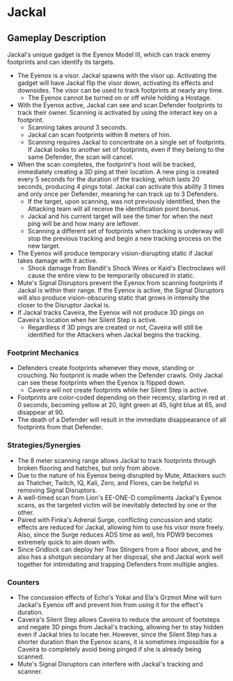 # Jackal

## Gameplay Description

Jackal's unique gadget is the Eyenox Model III, which can track enemy footprints and can identify its targets.

- The Eyenox is a visor. Jackal spawns with the visor up. Activating the gadget will have Jackal flip the visor down, activating its effects and downsides. The visor can be used to track footprints at nearly any time.
  - The Eyenox cannot be turned on or off while holding a Hostage.
- With the Eyenox active, Jackal can see and scan Defender footprints to track their owner. Scanning is activated by using the interact key on a footprint.
  - Scanning takes around 3 seconds.
  - Jackal can scan footprints within 8 meters of him.
  - Scanning requires Jackal to concentrate on a single set of footprints. If Jackal looks to another set of footprints, even if they belong to the same Defender, the scan will cancel.
- When the scan completes, the footprint's host will be tracked, immediately creating a 3D ping at their location. A new ping is created every 5 seconds for the duration of the tracking, which lasts 20 seconds, producing 4 pings total. Jackal can activate this ability 3 times and only once per Defender, meaning he can track up to 3 Defenders.
  - If the target, upon scanning, was not previously identified, then the Attacking team will all receive the identification point bonus.
  - Jackal and his current target will see the timer for when the next ping will be and how many are leftover.
  - Scanning a different set of footprints when tracking is underway will stop the previous tracking and begin a new tracking process on the new target.
- The Eyenox will produce temporary vision-disrupting static if Jackal takes damage with it active.
  - Shock damage from Bandit's Shock Wires or Kaid's Electroclaws will cause the entire view to be temporarily obscured in static.
- Mute's Signal Disruptors prevent the Eyenox from scanning footprints if Jackal is within their range. If the Eyenox is active, the Signal Disruptors will also produce vision-obscuring static that grows in intensity the closer to the Disruptor Jackal is.
- If Jackal tracks Caveira, the Eyenox will not produce 3D pings on Caveira's location when her Silent Step is active.
  - Regardless if 3D pings are created or not, Caveira will still be identified for the Attackers when Jackal begins the tracking.

### Footprint Mechanics

- Defenders create footprints whenever they move, standing or crouching. No footprint is made when the Defender crawls. Only Jackal can see these footprints when the Eyenox is flipped down.
  - Caveira will not create footprints while her Silent Step is active.
- Footprints are color-coded depending on their recency, starting in red at 0 seconds, becoming yellow at 20, light green at 45, light blue at 65, and disappear at 90.
- The death of a Defender will result in the immediate disappearance of all footprints from that Defender.
<!-- Too hard to maintain and hard to remember anyway
- There are four types of footprints, with each Operator having one of the four:
  - Type A: Mute, Doc, Valkyrie, Mira
  - Type B: Smoke, Castle, Pulse, Rook, Maestro, Clash, Mozzie, Warden
  - Type C: Jäger, Bandit, Frost, Caveira, Echo, Lesion, Ela, Vigil, Alibi, Melusi
  - Type D: Kapkan, Tachanka, Recruit, Kaid, Goyo, Wamai
- When playing Article 5, White Masks do not leave footprints behind, except for Bombers who leave Type D footprints. Jackal can still activate his ability and keep his visor on during the Hunt, but it is purposeless once the Bombers are eliminated. -->

### Strategies/Synergies

- The 8 meter scanning range allows Jackal to track footprints through broken flooring and hatches, but only from above.
- Due to the nature of his Eyenox being disrupted by Mute, Attackers such as Thatcher, Twitch, IQ, Kali, Zero, and Flores, can be helpful in removing Signal Disruptors.
- A well-timed scan from Lion's EE-ONE-D compliments Jackal's Eyenox scans, as the targeted victim will be inevitably detected by one or the other.
- Paired with Finka's Adrenal Surge, conflicting concussion and static effects are reduced for Jackal, allowing him to use his visor more freely. Also, since the Surge reduces ADS time as well, his PDW9 becomes extremely quick to aim down with.
- Since Gridlock can deploy her Trax Stingers from a floor above, and he also has a shotgun secondary at her disposal, she and Jackal work well together for intimidating and trapping Defenders from multiple angles.

### Counters

- The concussion effects of Echo's Yokai and Ela's Grzmot Mine will turn Jackal's Eyenox off and prevent him from using it for the effect's duration.
- Caveira's Silent Step allows Caveira to reduce the amount of footsteps and negate 3D pings from Jackal's tracking, allowing her to stay hidden even if Jackal tries to locate her. However, since the Silent Step has a shorter duration than the Eyenox scans, it is sometimes impossible for a Caveira to completely avoid being pinged if she is already being scanned.
- Mute's Signal Disruptors can interfere with Jackal's tracking and scanner.
